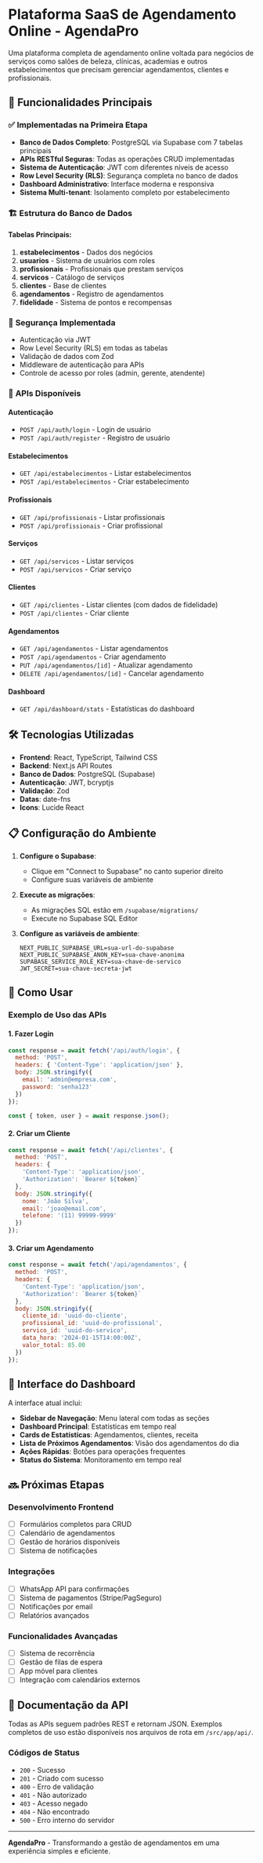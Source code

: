 # Plataforma SaaS de Agendamento Online - AgendaPro

Uma plataforma completa de agendamento online voltada para negócios de serviços como salões de beleza, clínicas, academias e outros estabelecimentos que precisam gerenciar agendamentos, clientes e profissionais.

## 🚀 Funcionalidades Principais

### ✅ **Implementadas na Primeira Etapa**
- **Banco de Dados Completo**: PostgreSQL via Supabase com 7 tabelas principais
- **APIs RESTful Seguras**: Todas as operações CRUD implementadas
- **Sistema de Autenticação**: JWT com diferentes níveis de acesso
- **Row Level Security (RLS)**: Segurança completa no banco de dados
- **Dashboard Administrativo**: Interface moderna e responsiva
- **Sistema Multi-tenant**: Isolamento completo por estabelecimento

### 🏗️ **Estrutura do Banco de Dados**

#### Tabelas Principais:
1. **estabelecimentos** - Dados dos negócios
2. **usuarios** - Sistema de usuários com roles
3. **profissionais** - Profissionais que prestam serviços
4. **servicos** - Catálogo de serviços
5. **clientes** - Base de clientes
6. **agendamentos** - Registro de agendamentos
7. **fidelidade** - Sistema de pontos e recompensas

### 🔐 **Segurança Implementada**
- Autenticação via JWT
- Row Level Security (RLS) em todas as tabelas
- Validação de dados com Zod
- Middleware de autenticação para APIs
- Controle de acesso por roles (admin, gerente, atendente)

### 🎯 **APIs Disponíveis**

#### Autenticação
- `POST /api/auth/login` - Login de usuário
- `POST /api/auth/register` - Registro de usuário

#### Estabelecimentos
- `GET /api/estabelecimentos` - Listar estabelecimentos
- `POST /api/estabelecimentos` - Criar estabelecimento

#### Profissionais
- `GET /api/profissionais` - Listar profissionais
- `POST /api/profissionais` - Criar profissional

#### Serviços
- `GET /api/servicos` - Listar serviços
- `POST /api/servicos` - Criar serviço

#### Clientes
- `GET /api/clientes` - Listar clientes (com dados de fidelidade)
- `POST /api/clientes` - Criar cliente

#### Agendamentos
- `GET /api/agendamentos` - Listar agendamentos
- `POST /api/agendamentos` - Criar agendamento
- `PUT /api/agendamentos/[id]` - Atualizar agendamento
- `DELETE /api/agendamentos/[id]` - Cancelar agendamento

#### Dashboard
- `GET /api/dashboard/stats` - Estatísticas do dashboard

## 🛠️ **Tecnologias Utilizadas**

- **Frontend**: React, TypeScript, Tailwind CSS
- **Backend**: Next.js API Routes
- **Banco de Dados**: PostgreSQL (Supabase)
- **Autenticação**: JWT, bcryptjs
- **Validação**: Zod
- **Datas**: date-fns
- **Icons**: Lucide React

## 📋 **Configuração do Ambiente**

1. **Configure o Supabase**:
   - Clique em "Connect to Supabase" no canto superior direito
   - Configure suas variáveis de ambiente

2. **Execute as migrações**:
   - As migrações SQL estão em `/supabase/migrations/`
   - Execute no Supabase SQL Editor

3. **Configure as variáveis de ambiente**:
   ```env
   NEXT_PUBLIC_SUPABASE_URL=sua-url-do-supabase
   NEXT_PUBLIC_SUPABASE_ANON_KEY=sua-chave-anonima
   SUPABASE_SERVICE_ROLE_KEY=sua-chave-de-servico
   JWT_SECRET=sua-chave-secreta-jwt
   ```

## 🚀 **Como Usar**

### Exemplo de Uso das APIs

#### 1. Fazer Login
```javascript
const response = await fetch('/api/auth/login', {
  method: 'POST',
  headers: { 'Content-Type': 'application/json' },
  body: JSON.stringify({
    email: 'admin@empresa.com',
    password: 'senha123'
  })
});

const { token, user } = await response.json();
```

#### 2. Criar um Cliente
```javascript
const response = await fetch('/api/clientes', {
  method: 'POST',
  headers: {
    'Content-Type': 'application/json',
    'Authorization': `Bearer ${token}`
  },
  body: JSON.stringify({
    nome: 'João Silva',
    email: 'joao@email.com',
    telefone: '(11) 99999-9999'
  })
});
```

#### 3. Criar um Agendamento
```javascript
const response = await fetch('/api/agendamentos', {
  method: 'POST',
  headers: {
    'Content-Type': 'application/json',
    'Authorization': `Bearer ${token}`
  },
  body: JSON.stringify({
    cliente_id: 'uuid-do-cliente',
    profissional_id: 'uuid-do-profissional',
    servico_id: 'uuid-do-servico',
    data_hora: '2024-01-15T14:00:00Z',
    valor_total: 85.00
  })
});
```

## 🎨 **Interface do Dashboard**

A interface atual inclui:
- **Sidebar de Navegação**: Menu lateral com todas as seções
- **Dashboard Principal**: Estatísticas em tempo real
- **Cards de Estatísticas**: Agendamentos, clientes, receita
- **Lista de Próximos Agendamentos**: Visão dos agendamentos do dia
- **Ações Rápidas**: Botões para operações frequentes
- **Status do Sistema**: Monitoramento em tempo real

## 🔜 **Próximas Etapas**

### Desenvolvimento Frontend
- [ ] Formulários completos para CRUD
- [ ] Calendário de agendamentos
- [ ] Gestão de horários disponíveis
- [ ] Sistema de notificações

### Integrações
- [ ] WhatsApp API para confirmações
- [ ] Sistema de pagamentos (Stripe/PagSeguro)
- [ ] Notificações por email
- [ ] Relatórios avançados

### Funcionalidades Avançadas
- [ ] Sistema de recorrência
- [ ] Gestão de filas de espera
- [ ] App móvel para clientes
- [ ] Integração com calendários externos

## 📖 **Documentação da API**

Todas as APIs seguem padrões REST e retornam JSON. Exemplos completos de uso estão disponíveis nos arquivos de rota em `/src/app/api/`.

### Códigos de Status
- `200` - Sucesso
- `201` - Criado com sucesso
- `400` - Erro de validação
- `401` - Não autorizado
- `403` - Acesso negado
- `404` - Não encontrado
- `500` - Erro interno do servidor

---

**AgendaPro** - Transformando a gestão de agendamentos em uma experiência simples e eficiente.